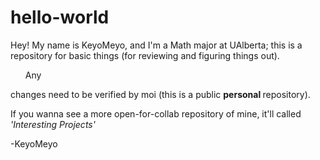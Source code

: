 # hello-world

Hey! My name is KeyoMeyo, and I'm a Math major at UAlberta; this is a repository for basic things (for reviewing and figuring things out).

<ul>Any</ul> changes need to be verified by moi (this is a public <b> personal </b> repository).

If you wanna see a more open-for-collab repository of mine, it'll called <i>'Interesting Projects'</i>

-KeyoMeyo
